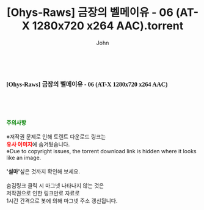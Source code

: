 ﻿---
layout: post
title:  "[Ohys-Raws] 금장의 벨메이유 - 06 (AT-X 1280x720 x264 AAC).torrent"
author: John
categories: [ 애니메이션 ]
tags: [  ]
image:  
description: "[Ohys-Raws] 금장의 벨메이유 - 06 (AT-X 1280x720 x264 AAC) torrent 정보 공유"
toc: true
toc_sticky: true
---

<br>
<div class="view-img">
<a class="view_image" href="http://torrentmobile62.com/bbs/view_image.php?fn=%2Fdata%2Ffile%2Fani%2F3735182707_06Aj9vIV_c05c40a276466e20e461b625cc4ac5455fa562d2.jpg" target="_blank"><img alt="" class="img-tag" content="http://torrentmobile62.com/data/file/ani/3735182707_06Aj9vIV_c05c40a276466e20e461b625cc4ac5455fa562d2.jpg" itemprop="image" src="http://torrentmobile62.com/data/file/ani/3735182707_06Aj9vIV_c05c40a276466e20e461b625cc4ac5455fa562d2.jpg"/></a></div><div class="view-content" itemprop="description">
<p><span style="font-family:nanumsquareround;font-size:16px;font-weight:700;white-space:nowrap;background-color:rgb(255,255,255);">[Ohys-Raws] 금장의 벨메이유 - 06 (AT-X 1280x720 x264 AAC)</span> </p> </div>
    
<br><br><br>
<p data-ke-size="size16"><b><span style="color: green;">주의사항</span></b><br /><br />※저작권 문제로 인해 토렌트 다운로드 링크는<br /><b><span style="color: red;">유사 이미지</span></b>에 숨겨뒀습니다.<br />※Due to copyright issues, the torrent download link is hidden where it looks like an image.<br /><br /><b>'설마'</b>싶은 것까지 확인해 보세요.<br /><br />숨김링크 클릭 시 마그넷 나타나지 않는 것은<br />저작권으로 인한 링크만료 자료로<br />1시간 간격으로 봇에 의해 마그넷 주소 갱신됩니다.</p>
